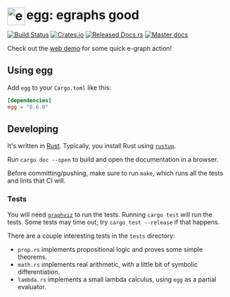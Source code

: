 # <img src="doc/egg.svg" alt="egg logo" height="40" align="left"> egg: egraphs good

[![Build Status](https://github.com/mwillsey/egg/workflows/Build%20and%20Test/badge.svg?branch=master)](https://github.com/mwillsey/egg/actions)
[![Crates.io](https://img.shields.io/crates/v/egg.svg)](https://crates.io/crates/egg)
[![Released Docs.rs](https://docs.rs/egg/badge.svg)](https://docs.rs/egg/)
[![Master docs](https://img.shields.io/badge/docs-master-blue)](https://egraphs-good.github.io/egg/egg/)

Check out the [web demo](https://egraphs-good.github.io/egg-web-demo) for some quick e-graph action!

## Using egg

Add `egg` to your `Cargo.toml` like this:
```toml
[dependencies]
egg = "0.6.0"
```

## Developing

It's written in [Rust](https://www.rust-lang.org/).
Typically, you install Rust using [`rustup`](https://www.rust-lang.org/tools/install).

Run `cargo doc --open` to build and open the documentation in a browser.

Before committing/pushing, make sure to run `make`, which runs all the tests and lints that CI will.

### Tests

You will need [`graphviz`](https://www.graphviz.org/download/) to run the tests.
Running `cargo test` will run the tests.
Some tests may time out; try `cargo test --release` if that happens.

There are a couple interesting tests in the `tests` directory:

- `prop.rs` implements propositional logic and proves some simple
  theorems.
- `math.rs` implements real arithmetic, with a little bit of symbolic differentiation.
- `lambda.rs` implements a small lambda calculus, using `egg` as a partial evaluator.
